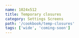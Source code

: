 ```yaml
---
name: 1024x512
title: Temporary closures
category: Settings Screens
path: '/cookbook/temp-closures'
tags: ['wide', 'coming-soon']
---
```

